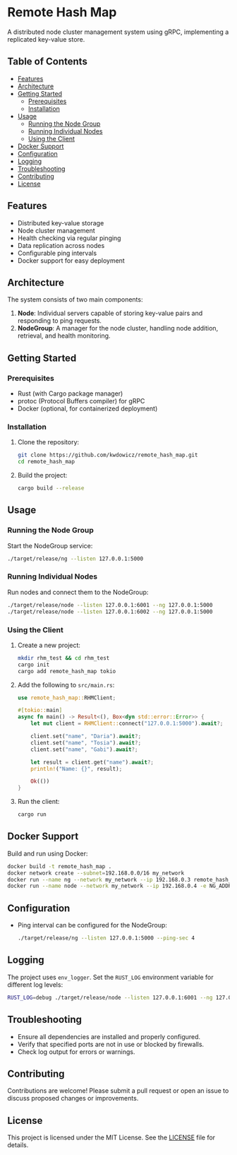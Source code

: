 # Remote Hash Map

A distributed node cluster management system using gRPC, implementing a replicated key-value store.

## Table of Contents

- [Features](#F)
- [Architecture](#architecture)
- [Getting Started](#getting-started)
  - [Prerequisites](#prerequisites)
  - [Installation](#installation)
- [Usage](#usage)
  - [Running the Node Group](#running-the-node-group)
  - [Running Individual Nodes](#running-individual-nodes)
  - [Using the Client](#using-the-client)
- [Docker Support](#docker-support)
- [Configuration](#configuration)
- [Logging](#logging)
- [Troubleshooting](#troubleshooting)
- [Contributing](#contributing)
- [License](#license)

## Features

- Distributed key-value storage
- Node cluster management
- Health checking via regular pinging
- Data replication across nodes
- Configurable ping intervals
- Docker support for easy deployment

## Architecture

The system consists of two main components:

1. **Node**: Individual servers capable of storing key-value pairs and responding to ping requests.
2. **NodeGroup**: A manager for the node cluster, handling node addition, retrieval, and health monitoring.

## Getting Started

### Prerequisites

- Rust (with Cargo package manager)
- protoc (Protocol Buffers compiler) for gRPC
- Docker (optional, for containerized deployment)

### Installation

1. Clone the repository:
   ```bash
   git clone https://github.com/kwdowicz/remote_hash_map.git
   cd remote_hash_map
   ```

2. Build the project:
   ```bash
   cargo build --release
   ```

## Usage

### Running the Node Group

Start the NodeGroup service:

```bash
./target/release/ng --listen 127.0.0.1:5000
```

### Running Individual Nodes

Run nodes and connect them to the NodeGroup:

```bash
./target/release/node --listen 127.0.0.1:6001 --ng 127.0.0.1:5000
./target/release/node --listen 127.0.0.1:6002 --ng 127.0.0.1:5000
```

### Using the Client

1. Create a new project:
   ```bash
   mkdir rhm_test && cd rhm_test
   cargo init
   cargo add remote_hash_map tokio
   ```

2. Add the following to `src/main.rs`:
   ```rust
   use remote_hash_map::RHMClient;

   #[tokio::main]
   async fn main() -> Result<(), Box<dyn std::error::Error>> {
       let mut client = RHMClient::connect("127.0.0.1:5000").await?;

       client.set("name", "Daria").await?;
       client.set("name", "Tosia").await?;
       client.set("name", "Gabi").await?;

       let result = client.get("name").await?;
       println!("Name: {}", result);

       Ok(())
   }
   ```

3. Run the client:
   ```bash
   cargo run
   ```

## Docker Support

Build and run using Docker:

```bash
docker build -t remote_hash_map .
docker network create --subnet=192.168.0.0/16 my_network
docker run --name ng --network my_network --ip 192.168.0.3 remote_hash_map ng
docker run --name node --network my_network --ip 192.168.0.4 -e NG_ADDRESS="192.168.0.3:5000" remote_hash_map node
```

## Configuration

- Ping interval can be configured for the NodeGroup:
  ```bash
  ./target/release/ng --listen 127.0.0.1:5000 --ping-sec 4
  ```

## Logging

The project uses `env_logger`. Set the `RUST_LOG` environment variable for different log levels:

```bash
RUST_LOG=debug ./target/release/node --listen 127.0.0.1:6001 --ng 127.0.0.1:5000
```

## Troubleshooting

- Ensure all dependencies are installed and properly configured.
- Verify that specified ports are not in use or blocked by firewalls.
- Check log output for errors or warnings.

## Contributing

Contributions are welcome! Please submit a pull request or open an issue to discuss proposed changes or improvements.

## License

This project is licensed under the MIT License. See the [LICENSE](LICENSE) file for details.

